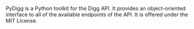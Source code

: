 PyDigg is a Python toolkit for the Digg API. It provides an object-oriented interface to all of the available endpoints of the API. It is offered under the MIT License.